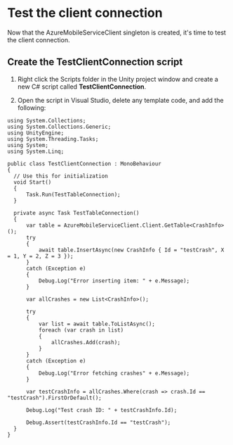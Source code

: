# Test the client connection

Now that the AzureMobileServiceClient singleton is created, it's time to test the client connection.

## Create the TestClientConnection script

1. Right click the Scripts folder in the Unity project window and create a new C# script called **TestClientConnection**.

2. Open the script in Visual Studio, delete any template code, and add the following:
  ```
using System.Collections;
using System.Collections.Generic;
using UnityEngine;
using System.Threading.Tasks;
using System;
using System.Linq;

public class TestClientConnection : MonoBehaviour
{
    // Use this for initialization
    void Start()
    {
        Task.Run(TestTableConnection);
    }

    private async Task TestTableConnection()
    {
        var table = AzureMobileServiceClient.Client.GetTable<CrashInfo>();
        try
        {
            await table.InsertAsync(new CrashInfo { Id = "testCrash", X = 1, Y = 2, Z = 3 });
        }
        catch (Exception e)
        {
            Debug.Log("Error inserting item: " + e.Message);
        }

        var allCrashes = new List<CrashInfo>();

        try
        {
            var list = await table.ToListAsync();
            foreach (var crash in list)
            {
                allCrashes.Add(crash);
            }
        }
        catch (Exception e)
        {
            Debug.Log("Error fetching crashes" + e.Message);
        }

        var testCrashInfo = allCrashes.Where(crash => crash.Id == "testCrash").FirstOrDefault();

        Debug.Log("Test crash ID: " + testCrashInfo.Id);

        Debug.Assert(testCrashInfo.Id == "testCrash");
    }
}
  ```
